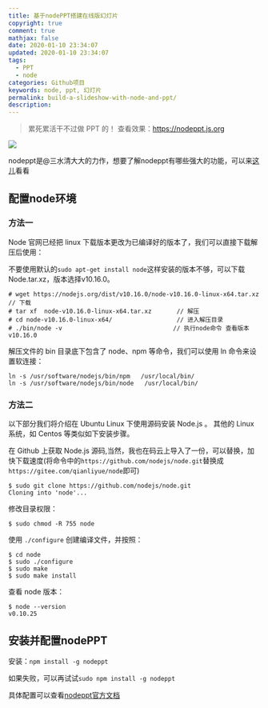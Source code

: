 ```yaml
---
title: 基于nodePPT搭建在线版幻灯片
copyright: true
comment: true
mathjax: false
date: 2020-01-10 23:34:07
updated: 2020-01-10 23:34:07
tags:
  - PPT
  - node
categories: Github项目
keywords: node, ppt, 幻灯片
permalink: build-a-slideshow-with-node-and-ppt/
description:
---
```

> 累死累活干不过做 PPT 的！
> 查看效果：https://nodeppt.js.org

![](https://camo.githubusercontent.com/2362e9e0a3fbd286774e386d7fd2cf3b8aeef9d4/68747470733a2f2f6e6f6465692e636f2f6e706d2f6e6f64657070742e706e67)

nodeppt是@三水清大大的力作，想要了解nodeppt有哪些强大的功能，可以来[这儿](https://github.com/ksky521/nodeppt)看看
<!-- more -->

## 配置node环境

### 方法一
Node 官网已经把 linux 下载版本更改为已编译好的版本了，我们可以直接下载解压后使用：

不要使用默认的`sudo apt-get install node`这样安装的版本不够，可以下载Node.tar.xz，版本选择v10.16.0。

```
# wget https://nodejs.org/dist/v10.16.0/node-v10.16.0-linux-x64.tar.xz    // 下载
# tar xf  node-v10.16.0-linux-x64.tar.xz       // 解压
# cd node-v10.16.0-linux-x64/                  // 进入解压目录
# ./bin/node -v                               // 执行node命令 查看版本
v10.16.0
```

解压文件的 bin 目录底下包含了 node、npm 等命令，我们可以使用 ln 命令来设置软连接：

```
ln -s /usr/software/nodejs/bin/npm   /usr/local/bin/ 
ln -s /usr/software/nodejs/bin/node   /usr/local/bin/
```
### 方法二

以下部分我们将介绍在 Ubuntu Linux 下使用源码安装 Node.js 。 其他的 Linux 系统，如 Centos 等类似如下安装步骤。

在 Github 上获取 Node.js 源码,当然，我也在码云上导入了一份，可以替换，加快下载速度(将命令中的`https://github.com/nodejs/node.git`替换成`https://gitee.com/qianliyue/node`即可)

```
$ sudo git clone https://github.com/nodejs/node.git
Cloning into 'node'...
```
修改目录权限：
```
$ sudo chmod -R 755 node
```
使用 `./configure` 创建编译文件，并按照：
```
$ cd node
$ sudo ./configure
$ sudo make
$ sudo make install
```
查看 node 版本：
```
$ node --version
v0.10.25
```
## 安装并配置nodePPT

安装：`npm install -g nodeppt`

如果失败，可以再试试`sudo npm install -g nodeppt`

具体配置可以查看[nodeppt官方文档](https://github.com/ksky521/nodeppt)

